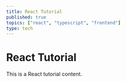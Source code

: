 ```yaml
---
title: React Tutorial
published: true
topics: ["react", "typescript", "frontend"]
type: tech
---
```


# React Tutorial

This is a React tutorial content.
